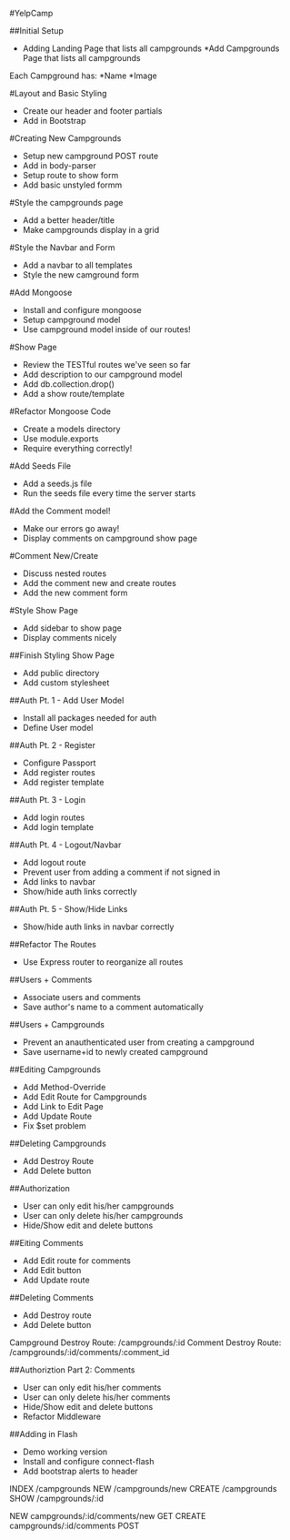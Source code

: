 #YelpCamp

##Initial Setup
* Adding Landing Page that lists all campgrounds
*Add Campgrounds Page that lists all campgrounds

Each Campground has:
    *Name
    *Image

#Layout and Basic Styling
* Create our header and footer partials
* Add in Bootstrap

#Creating New Campgrounds
* Setup new campground POST route
* Add in body-parser
* Setup route to show form
* Add basic unstyled formm

#Style the campgrounds page
* Add a better header/title
* Make campgrounds display in a grid

#Style the Navbar and Form
* Add a navbar to all templates
* Style the new camground form

#Add Mongoose
* Install and configure mongoose
* Setup campground model
* Use campground model inside of our routes!

#Show Page
* Review the TESTful routes we've seen so far
* Add description to our campground model
* Add db.collection.drop()
* Add a show route/template

#Refactor Mongoose Code
* Create a models directory
* Use module.exports
* Require everything correctly!

#Add Seeds File
* Add a seeds.js file
* Run the seeds file every time the server starts

#Add the Comment model!
* Make our errors go away!
* Display comments on campground show page

#Comment New/Create
* Discuss nested routes
* Add the comment new and create routes
* Add the new comment form

#Style Show Page
* Add sidebar to show page
* Display comments nicely

##Finish Styling Show Page
* Add public directory
* Add custom stylesheet

##Auth Pt. 1 - Add User Model
* Install all packages needed for auth
* Define User model

##Auth Pt. 2 - Register
* Configure Passport
* Add register routes
* Add register template

##Auth Pt. 3 - Login
* Add login routes
* Add login template

##Auth Pt. 4 - Logout/Navbar
* Add logout route
* Prevent user from adding a comment if not signed in
* Add links to navbar
* Show/hide auth links correctly

##Auth Pt. 5 - Show/Hide Links
* Show/hide auth links in navbar correctly

##Refactor The Routes
* Use Express router to reorganize all routes

##Users + Comments
* Associate users and comments
* Save author's name to a comment automatically

##Users + Campgrounds
* Prevent an anauthenticated user from creating a campground
* Save username+id to newly created campground

##Editing Campgrounds
* Add Method-Override
* Add Edit Route for Campgrounds
* Add Link to Edit Page
* Add Update Route
* Fix $set problem

##Deleting Campgrounds
* Add Destroy Route
* Add Delete button

##Authorization
* User can only edit his/her campgrounds
* User can only delete his/her campgrounds
* Hide/Show edit and delete buttons

##Eiting Comments
* Add Edit route for comments
* Add Edit button
* Add Update route

<!-- /campgrounds/:id/edit
/campgrounds/:id/comments/:comment_id/edit -->

##Deleting Comments
* Add Destroy route
* Add Delete button

Campground Destroy Route: /campgrounds/:id
Comment Destroy Route: /campgrounds/:id/comments/:comment_id

##Authoriztion Part 2: Comments
* User can only edit his/her comments
* User can only delete his/her comments
* Hide/Show edit and delete buttons
* Refactor Middleware

##Adding in Flash
* Demo working version
* Install and configure connect-flash
* Add bootstrap alerts to header

INDEX   /campgrounds
NEW     /campgrounds/new
CREATE  /campgrounds
SHOW    /campgrounds/:id

NEW     campgrounds/:id/comments/new    GET
CREATE  campgrounds/:id/comments        POST





